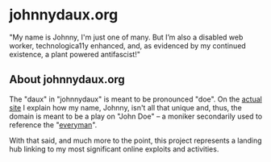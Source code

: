 # johnnydaux.org

"My name is Johnny, I'm just one of many. But I’m also a disabled web worker, technologica11y enhanced, and, as evidenced by my continued existence, a plant powered antifascist!"

## About johnnydaux.org

The "daux" in "johnnydaux" is meant to be pronounced "doe". On the [actual site](https://johnnydaux.org) I explain how my name, Johnny, isn't all that unique and, thus, the domain is meant to be a play on "John Doe" – a moniker secondarily used to reference the "[everyman](https://en.wikipedia.org/wiki/Everyman)".

With that said, and much more to the point, this project represents a landing hub linking to my most significant online exploits and activities.
